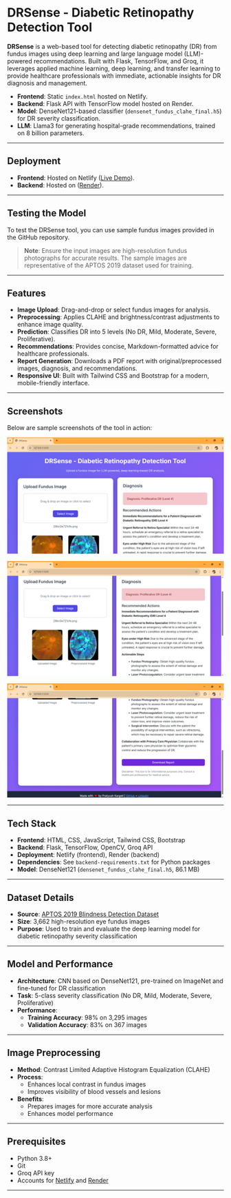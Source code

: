 # DRSense - Diabetic Retinopathy Detection Tool

**DRSense** is a web-based tool for detecting diabetic retinopathy (DR) from fundus images using deep learning and large language model (LLM)-powered recommendations. Built with Flask, TensorFlow, and Groq, it leverages applied machine learning, deep learning, and transfer learning to provide healthcare professionals with immediate, actionable insights for DR diagnosis and management.

- **Frontend**: Static `index.html` hosted on Netlify.
- **Backend**: Flask API with TensorFlow model hosted on Render.
- **Model**: DenseNet121-based classifier (`densenet_fundus_clahe_final.h5`) for DR severity classification.
- **LLM**: Llama3 for generating hospital-grade recommendations, trained on 8 billion parameters.

---

## Deployment

- **Frontend**: Hosted on Netlify ([Live Demo](https://drsense-pratyush-kargeti.netlify.app/)).
- **Backend**: Hosted on ([Render](https://drsense-diabetic-retinopathy-detection.onrender.com/)).

---

## Testing the Model

To test the DRSense tool, you can use sample fundus images provided in the GitHub repository.

> **Note**: Ensure the input images are high-resolution fundus photographs for accurate results. The sample images are representative of the APTOS 2019 dataset used for training.

---

## Features
- **Image Upload**: Drag-and-drop or select fundus images for analysis.
- **Preprocessing**: Applies CLAHE and brightness/contrast adjustments to enhance image quality.
- **Prediction**: Classifies DR into 5 levels (No DR, Mild, Moderate, Severe, Proliferative).
- **Recommendations**: Provides concise, Markdown-formatted advice for healthcare professionals.
- **Report Generation**: Downloads a PDF report with original/preprocessed images, diagnosis, and recommendations.
- **Responsive UI**: Built with Tailwind CSS and Bootstrap for a modern, mobile-friendly interface.

---

## Screenshots

Below are sample screenshots of the tool in action:

<p align="center">
  <img src="screenshot1.png" alt="Interface1" width="600"/><br>
  <!-- <em>Image upload and preview interface</em> -->
</p>

<p align="center">
  <img src="screenshot2.png" alt="Interface2" width="600"/><br>
  <!-- <em>DR prediction result and classification</em> -->
</p>

<p align="center">
  <img src="screenshot3.png" alt="Report Generation Facility" width="600"/><br>
  <!-- <em>LLM-powered recommendations and downloadable PDF report</em> -->
</p>

---

## Tech Stack
- **Frontend**: HTML, CSS, JavaScript, Tailwind CSS, Bootstrap
- **Backend**: Flask, TensorFlow, OpenCV, Groq API
- **Deployment**: Netlify (frontend), Render (backend)
- **Dependencies**: See `backend-requirements.txt` for Python packages
- **Model**: DenseNet121 (`densenet_fundus_clahe_final.h5`, 86.1 MB)

---

## Dataset Details
- **Source**: [APTOS 2019 Blindness Detection Dataset](https://www.kaggle.com/c/aptos2019-blindness-detection)
- **Size**: 3,662 high-resolution eye fundus images
- **Purpose**: Used to train and evaluate the deep learning model for diabetic retinopathy severity classification

---

## Model and Performance
- **Architecture**: CNN based on DenseNet121, pre-trained on ImageNet and fine-tuned for DR classification
- **Task**: 5-class severity classification (No DR, Mild, Moderate, Severe, Proliferative)
- **Performance**: 
  - **Training Accuracy**: 98% on 3,295 images  
  - **Validation Accuracy**: 83% on 367 images

---

## Image Preprocessing
- **Method**: Contrast Limited Adaptive Histogram Equalization (CLAHE)
- **Process**:
  - Enhances local contrast in fundus images
  - Improves visibility of blood vessels and lesions
- **Benefits**:
  - Prepares images for more accurate analysis
  - Enhances model performance

---

## Prerequisites
- Python 3.8+
- Git
- Groq API key
- Accounts for [Netlify](https://netlify.com) and [Render](https://render.com)

---
